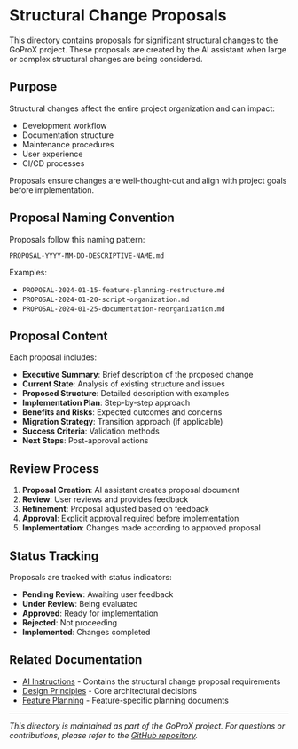 # Structural Change Proposals

This directory contains proposals for significant structural changes to the GoProX project. These proposals are created by the AI assistant when large or complex structural changes are being considered.

## Purpose

Structural changes affect the entire project organization and can impact:
- Development workflow
- Documentation structure
- Maintenance procedures
- User experience
- CI/CD processes

Proposals ensure changes are well-thought-out and align with project goals before implementation.

## Proposal Naming Convention

Proposals follow this naming pattern:
```
PROPOSAL-YYYY-MM-DD-DESCRIPTIVE-NAME.md
```

Examples:
- `PROPOSAL-2024-01-15-feature-planning-restructure.md`
- `PROPOSAL-2024-01-20-script-organization.md`
- `PROPOSAL-2024-01-25-documentation-reorganization.md`

## Proposal Content

Each proposal includes:
- **Executive Summary**: Brief description of the proposed change
- **Current State**: Analysis of existing structure and issues
- **Proposed Structure**: Detailed description with examples
- **Implementation Plan**: Step-by-step approach
- **Benefits and Risks**: Expected outcomes and concerns
- **Migration Strategy**: Transition approach (if applicable)
- **Success Criteria**: Validation methods
- **Next Steps**: Post-approval actions

## Review Process

1. **Proposal Creation**: AI assistant creates proposal document
2. **Review**: User reviews and provides feedback
3. **Refinement**: Proposal adjusted based on feedback
4. **Approval**: Explicit approval required before implementation
5. **Implementation**: Changes made according to approved proposal

## Status Tracking

Proposals are tracked with status indicators:
- **Pending Review**: Awaiting user feedback
- **Under Review**: Being evaluated
- **Approved**: Ready for implementation
- **Rejected**: Not proceeding
- **Implemented**: Changes completed

## Related Documentation

- [AI Instructions](../../AI_INSTRUCTIONS.md) - Contains the structural change proposal requirements
- [Design Principles](../architecture/DESIGN_PRINCIPLES.md) - Core architectural decisions
- [Feature Planning](../feature-planning/) - Feature-specific planning documents

---

*This directory is maintained as part of the GoProX project. For questions or contributions, please refer to the [GitHub repository](https://github.com/fxstein/GoProX).* 